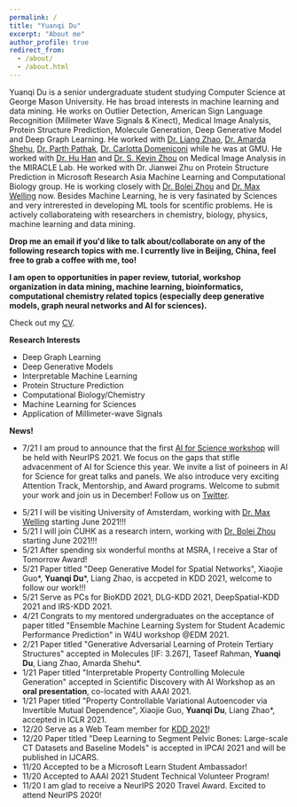 ```yaml
---
permalink: /
title: "Yuanqi Du"
excerpt: "About me"
author_profile: true
redirect_from: 
  - /about/
  - /about.html
---
```


Yuanqi Du is a senior undergraduate student studying Computer Science at George Mason University. He has broad interests in machine learning and data mining. He works on Outlier Detection, American Sign Language Recognition (Milimeter Wave Signals & Kinect), Medical Image Analysis, Protein Structure Prediction, Molecule Generation, Deep Generative Model and Deep Graph Learning. He worked with [Dr. Liang Zhao](http://cs.emory.edu/~lzhao41/), [Dr. Amarda Shehu](https://cs.gmu.edu/~ashehu/), [Dr. Parth Pathak](http://www.phpathak.com/), [Dr. Carlotta Domeniconi](https://scholar.google.com.hk/citations?user=aKkIMogAAAAJ&hl=en) while he was at GMU. He worked with [Dr. Hu Han](https://sites.google.com/site/huhanhomepage/) and [Dr. S. Kevin Zhou](https://scholar.google.com/citations?user=8eNm2GMAAAAJ&hl=zh-CN) on Medical Image Analysis in the MIRACLE Lab. He worked with Dr. Jianwei Zhu on Protein Structure Prediction in Microsoft Research Asia Machine Learning and Computational Biology group. He is working closely with [Dr. Bolei Zhou](http://bzhou.ie.cuhk.edu.hk/) and [Dr. Max Welling](https://staff.fnwi.uva.nl/m.welling/) now. Besides Machine Learning, he is very fasinated by Sciences and very intrerested in developing ML tools for scentific problems. He is actively collaborateing with researchers in chemistry, biology, physics, machine learning and data mining.

**Drop me an email if you'd like to talk about/collaborate on any of the following research topics with me. I currently live in Beijing, China, feel free to grab a coffee with me, too!**

**I am open to opportunities in paper review, tutorial, workshop organization in data mining, machine learning, bioinformatics, computational chemistry related topics (especially deep generative models, graph neural networks and AI for sciences).**


Check out my [CV](https://yuanqidu.github.io/cv/).
<!--and [a pdf version](https://yuanqidu.github.io/files/Yuanqi_Du_CV.pdf)-->


**Research Interests**
  * Deep Graph Learning
  * Deep Generative Models
  * Interpretable Machine Learning
  * Protein Structure Prediction
  * Computational Biology/Chemistry
  * Machine Learning for Sciences
  * Application of Millimeter-wave Signals
  
**News!**
* 7/21 I am proud to announce that the first [AI for Science workshop](https://ai4sciencecommunity.github.io/) will be held with NeurIPS 2021. We focus on the gaps that stifle advacenment of AI for Science this year. We invite a list of poineers in AI for Science for great talks and panels. We also introduce very exciting Attention Track, Mentorship, and Award programs. Welcome to submit your work and join us in December! Follow us on [Twitter](https://twitter.com/AI_for_Science).
<!--* 6/21 We release the first large-scale graph generative dataset collection **GraphGen** version 1.0, the version 2.0 will be coming up soon.-->
* 5/21 I will be visiting University of Amsterdam, working with [Dr. Max Welling](https://staff.fnwi.uva.nl/m.welling/) starting June 2021!!!
* 5/21 I will join CUHK as a research intern, working with [Dr. Bolei Zhou](http://bzhou.ie.cuhk.edu.hk/) starting June 2021!!!
* 5/21 After spending six wonderful months at MSRA, I receive a Star of Tomorrow Award!
* 5/21 Paper titled "Deep Generative Model for Spatial Networks", Xiaojie Guo\*, **Yuanqi Du**\*, Liang Zhao, is accpeted in KDD 2021, welcome to follow our work!!!
* 5/21 Serve as PCs for BioKDD 2021, DLG-KDD 2021, DeepSpatial-KDD 2021 and IRS-KDD 2021.
* 4/21 Congrats to my mentored undergraduates on the acceptance of paper titled "Ensemble Machine Learning System for Student Academic Performance Prediction" in W4U workshop @EDM 2021.
* 2/21 Paper titled "Generative Adversarial Learning of Protein Tertiary Structures" accepted in Molecules [IF: 3.267], Taseef Rahman, **Yuanqi Du**, Liang Zhao, Amarda Shehu\*.
* 1/21 Paper titled "Interpretable Property Controlling Molecule Generation" accepted in Scientific Discovery with AI Workshop as an **oral presentation**, co-located with AAAI 2021.
* 1/21 Paper titled "Property Controllable Variational Autoencoder via Invertible Mutual Dependence", Xiaojie Guo, **Yuanqi Du**, Liang Zhao\*, accepted in ICLR 2021.
* 12/20 Serve as a Web Team member for [KDD 2021](https://www.kdd.org/kdd2021/)!
* 12/20 Paper titled "Deep Learning to Segment Pelvic Bones: Large-scale CT Datasets and Baseline Models" is accepted in IPCAI 2021 and will be published in IJCARS.  
* 11/20 Accepted to be a Microsoft Learn Student Ambassador!
* 11/20 Accepted to AAAI 2021 Student Technical Volunteer Program!
* 11/20 I am glad to receive a NeurIPS 2020 Travel Award. Excited to attend NeurIPS 2020!
<!--* 10/20 I am glad to receive the AIJ AIIDE 2020 Attendance Fellowship! Thanks, AIJ! Can't wait to see the battle between AI agents and human players in strategy games like StarCraft!-->
<!--* 09/20 Our [DeepASL Dataset](https://sites.google.com/view/deepasldataset/home) is publicly available, the dataset constains ASL single-word signs, sentences and non-manual markers collected from Professional ASL users using an FMCW Signal Sensor-->
<!--* 07/20 Paper titled "Interpretable Molecule Generation via Disentanglement Learning" accepted at ACM Conference of Bioinformatics and Computational Biology (BCB) Workshops: Computational Structural Biology Workshop (CSBW) 2020, 8 pages, in proceedings of ACM BCB 20-->
<!--* 07/20 Paper titled "From Interatomic Distances to Protein Tertiary Structures with a Deep Convolutional Neural Network" accepted at ACM Conference of Bioinformatics and Computational Biology (BCB) Workshops: Computational Structural Biology Workshop (CSBW) 2020, 8 pages, in proceedings of ACM BCB 20-->

<!--**Preprints (under review)**-->
<!--* Disentangled Deep Generative Model for Spatial Networks, submitted to a major Data Mining conference, Xiaojie Guo\*, **Yuanqi Du**\*, Liang Zhao.-->
<!--* Controllable Molecular Graph Generation via Monotonic Constraints, submitted to a major Data Mining conference, **Yuanqi Du**, Xiaojie Guo, Amarda Shehu, Liang Zhao.-->
<!--* Where is the disease? Semi-supervised pseudo-normality synthesis from an abnormal image, submitted to a major Medical Image Analysis conference, **Yuanqi Du**, Quan Quan, Han Hu, S. Kevin Zhou.-->
<!--* CT Film Recovery via Disentangling Geometric Deformation and Photometric Degradation: Simulated Datasets and Deep Models, submitted to a major Medical Image Analysis conference, Quan Quan, Qiyuan Wang, Liu Li, **Yuanqi Du**, S. Kevin Zhou.-->
  

